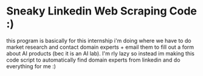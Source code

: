 # Sneaky Linkedin Web Scraping Code :)

this program is basically for this internship i'm doing where we have to do market research and contact domain experts + email them to fill out a form about AI products (bec it is an AI lab). I'm rly lazy so instead im making this code script to automatically find domain experts from linkedin and do everything for me :)
